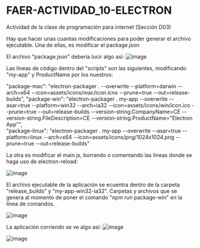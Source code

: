 # FAER-ACTIVIDAD_10-ELECTRON
Actividad de la clase de programación para internet (Sección D03)

Hay que hacer unas cuantas modificaciones para poder generar el archivo ejecutable.
Una de ellas, es modificar el package.json

El archivo "package.json" debería lucir algo así:
![image](https://user-images.githubusercontent.com/70966003/161884891-64643b6a-6bdb-42ed-8cef-70c499eb1358.png)

Las líneas de código dentro del "scripts" son las siguientes, modificando "my-app" y ProductName por los nuestros:

"package-mac": "electron-packager . --overwrite --platform=darwin --arch=x64 --icon=assets/icons/mac/icon.icns --prune=true --out=release-builds",
"package-win": "electron-packager . my-app --overwrite --asar=true --platform=win32 --arch=ia32 --icon=assets/icons/win/icon.ico --prune=true --out=release-builds --version-string.CompanyName=CE --version-string.FileDescription=CE --version-string.ProductName=\"Electron App\"",    
"package-linux": "electron-packager . my-app --overwrite --asar=true --platform=linux --arch=x64 --icon=assets/icons/png/1024x1024.png --prune=true --out=release-builds"

La otra es modificar el main.js, borrando o comentando las líneas donde se haga uso de electron-reload:

![image](https://user-images.githubusercontent.com/70966003/161889824-cd8640fb-2d64-45a0-9846-0761fbc20b4e.png)

El archivo ejecutable de la aplicación se ecuentra dentro de la carpeta "release_builds" y "my-app-win32-ia32".
Carpetas y archivos que se genera al momento de poner el comando "npm run package-win" en la linea de comandos.

![image](https://user-images.githubusercontent.com/70966003/161885076-3273f544-cef0-4def-b68c-7f862179bf28.png)

La aplicación corriendo se ve algo así:
![image](https://user-images.githubusercontent.com/70966003/161885296-eae08205-2a0a-4868-b765-56a9c4f87a1e.png)

![image](https://user-images.githubusercontent.com/70966003/161885380-2f798df0-518e-400d-b2f4-fb04053911a2.png)
